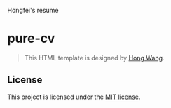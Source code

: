 Hongfei's resume 

# pure-cv
> This HTML template is designed by [Hong Wang](https://github.com/H0NGWANG/).

## License
This project is licensed under the [MIT license](https://github.com/H0NGWANG/pure-cv/blob/master/LICENSE).
